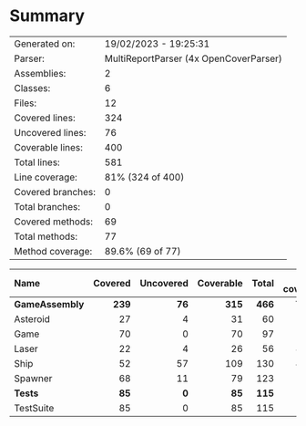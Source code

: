 ﻿# Summary
|||
|:---|:---|
| Generated on: | 19/02/2023 - 19:25:31 |
| Parser: | MultiReportParser (4x OpenCoverParser) |
| Assemblies: | 2 |
| Classes: | 6 |
| Files: | 12 |
| Covered lines: | 324 |
| Uncovered lines: | 76 |
| Coverable lines: | 400 |
| Total lines: | 581 |
| Line coverage: | 81% (324 of 400) |
| Covered branches: | 0 |
| Total branches: | 0 |
| Covered methods: | 69 |
| Total methods: | 77 |
| Method coverage: | 89.6% (69 of 77) |

|**Name**|**Covered**|**Uncovered**|**Coverable**|**Total**|**Line coverage**|**Covered**|**Total**|**Branch coverage**|**Covered**|**Total**|**Method coverage**|
|:---|---:|---:|---:|---:|---:|---:|---:|---:|---:|---:|---:|
|**GameAssembly**|**239**|**76**|**315**|**466**|**75.8%**|**0**|**0**|****|**53**|**61**|**86.8%**|
|Asteroid|27|4|31|60|87%|0|0||8|8|100%|
|Game|70|0|70|97|100%|0|0||13|13|100%|
|Laser|22|4|26|56|84.6%|0|0||4|4|100%|
|Ship|52|57|109|130|47.7%|0|0||12|20|60%|
|Spawner|68|11|79|123|86%|0|0||16|16|100%|
|**Tests**|**85**|**0**|**85**|**115**|**100%**|**0**|**0**|****|**16**|**16**|**100%**|
|TestSuite|85|0|85|115|100%|0|0||16|16|100%|
